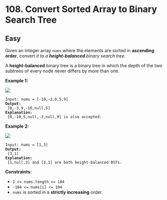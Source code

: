 # 108. Convert Sorted Array to Binary Search Tree

## Easy



Given an integer array `nums` where the elements are sorted in **ascending order**, convert _it to a **height-balanced** binary search tree_.

A **height-balanced** binary tree is a binary tree in which the depth of the two subtrees of every node never differs by more than one.

&#x20;

**Example 1:**

![](https://assets.leetcode.com/uploads/2021/02/18/btree1.jpg)

<pre><code>Input: nums = [-10,-3,0,5,9]
<strong>Output:
</strong> [0,-3,9,-10,null,5]
<strong>Explanation:
</strong> [0,-10,5,null,-3,null,9] is also accepted:
</code></pre>

**Example 2:**

![](https://assets.leetcode.com/uploads/2021/02/18/btree.jpg)

<pre><code>Input: nums = [1,3]
<strong>Output:
</strong> [3,1]
<strong>Explanation:
</strong> [1,null,3] and [3,1] are both height-balanced BSTs.
</code></pre>

&#x20;

**Constraints:**

* `1 <= nums.length <= 104`
* `-104 <= nums[i] <= 104`
* `nums` is sorted in a **strictly increasing** order.
